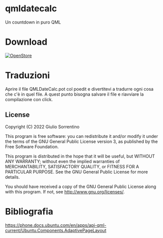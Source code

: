 # qmldatecalc

Un countdown in puro QML

# Download
[![OpenStore](https://open-store.io/badges/it.png)](https://open-store.io/app/qmldatecalc)

# Traduzioni
Aprire il file QMLDateCalc.pot col poedit e divertitevi a tradurre ogni cosa che c'è in quel file.
A quest punto bisogna salvare il file e riavviare la compilazione con click.

## License

Copyright (C) 2022  Giulio Sorrentino

This program is free software: you can redistribute it and/or modify it under the terms of the GNU General Public License version 3, as published
by the Free Software Foundation.

This program is distributed in the hope that it will be useful, but WITHOUT ANY WARRANTY; without even the implied warranties of MERCHANTABILITY, SATISFACTORY QUALITY, or FITNESS FOR A PARTICULAR PURPOSE.  See the GNU General Public License for more details.

You should have received a copy of the GNU General Public License along with this program.  If not, see <http://www.gnu.org/licenses/>.

# Bibliografia
https://phone.docs.ubuntu.com/en/apps/api-qml-current/Ubuntu.Components.AdaptivePageLayout
